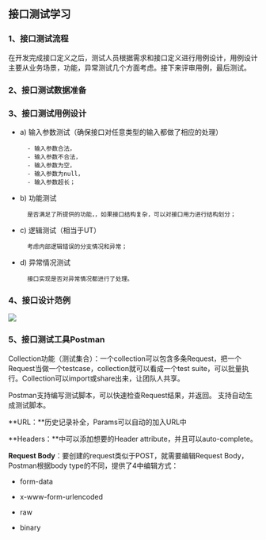 ## 接口测试学习 ##
### 1、接口测试流程 ###
在开发完成接口定义之后，测试人员根据需求和接口定义进行用例设计，用例设计主要从业务场景，功能，异常测试几个方面考虑。接下来评审用例，最后测试。
### 2、接口测试数据准备 ###
### 3、接口测试用例设计 ###
- a)	输入参数测试（确保接口对任意类型的输入都做了相应的处理）

		- 输入参数合法，
		- 输入参数不合法，
		- 输入参数为空，
		- 输入参数为null，
		- 输入参数超长；

- b)	功能测试

		是否满足了所提供的功能，，如果接口结构复杂，可以对接口用力进行结构划分；

- c)	逻辑测试（相当于UT）

		考虑内部逻辑错误的分支情况和异常；


- d)	异常情况测试

		接口实现是否对异常情况都进行了处理。

### 4、接口设计范例 ###
![](https://i.imgur.com/6f1JoS7.png)

### 5、接口测试工具Postman ###
Collection功能（测试集合）：一个collection可以包含多条Request，把一个Request当做一个testcase，collection就可以看成一个test suite，可以批量执行。Collection可以import或share出来，让团队人共享。

Postman支持编写测试脚本，可以快速检查Request结果，并返回。
支持自动生成测试脚本。

**URL：**历史记录补全，Params可以自动的加入URL中

**Headers：**中可以添加想要的Header attribute，并且可以auto-complete。

**Request Body**：要创建的request类似于POST，就需要编辑Request Body，Postman根据body type的不同，提供了4中编辑方式：

- form-data

- x-www-form-urlencoded

- raw

- binary
